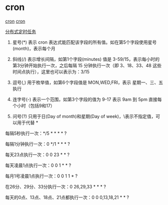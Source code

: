 # cron

[cron](https://github.com/robfig/cron)
[cron](https://github.com/go-co-op/gocron)

[分布式定时任务](https://github.com/libi/dcron)

1. 星号(*) 表示 cron 表达式能匹配该字段的所有值。如在第5个字段使用星号(month)，表示每个月

2. 斜线(/) 表示增长间隔，如第1个字段(minutes) 值是 3-59/15，表示每小时的第3分钟开始执行一次，之后每隔 15 分钟执行一次（即 3、18、33、48 这些时间点执行），这里也可以表示为：3/15

3. 逗号(,) 用于枚举值，如第6个字段值是 MON,WED,FRI，表示 星期一、三、五 执行

4. 连字号(-) 表示一个范围，如第3个字段的值为 9-17 表示 9am 到 5pm 直接每个小时（包括9和17）

5. 问号(?) 只用于日(Day of month)和星期(Day of week)，\表示不指定值，可以用于代替 *

每隔5秒执行一次：*/5 * * * * ?

每隔1分钟执行一次：0 */1 * * * ?

每天23点执行一次：0 0 23 * * ?

每天凌晨1点执行一次：0 0 1 * * ?

每月1号凌晨1点执行一次：0 0 1 1 * ?

在26分、29分、33分执行一次：0 26,29,33 * * * ?

每天的0点、13点、18点、21点都执行一次：0 0 0,13,18,21 * * ?
